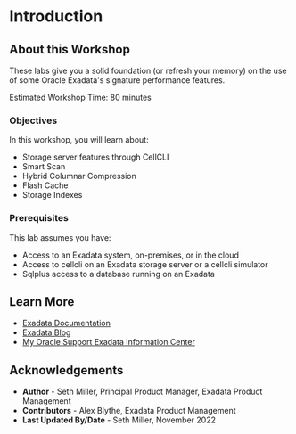 # Introduction

## About this Workshop

These labs give you a solid foundation (or refresh your memory) on the use of some Oracle Exadata's signature performance features.

Estimated Workshop Time: 80 minutes

### Objectives

In this workshop, you will learn about:
* Storage server features through CellCLI
* Smart Scan
* Hybrid Columnar Compression
* Flash Cache
* Storage Indexes

### Prerequisites

This lab assumes you have:
* Access to an Exadata system, on-premises, or in the cloud
* Access to cellcli on an Exadata storage server or a cellcli simulator
* Sqlplus access to a database running on an Exadata

## Learn More

* [Exadata Documentation](https://docs.oracle.com/en/engineered-systems/exadata-database-machine)
* [Exadata Blog](https://blogs.oracle.com/exadata)
* [My Oracle Support Exadata Information Center](https://support.oracle.com/epmos/faces/DocumentDisplay?id=1306791.2)

## Acknowledgements
* **Author** - Seth Miller, Principal Product Manager, Exadata Product Management
* **Contributors** - Alex Blythe, Exadata Product Management
* **Last Updated By/Date** - Seth Miller, November 2022
